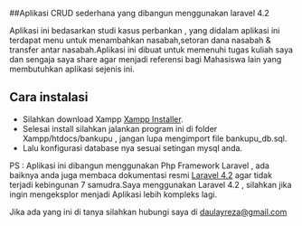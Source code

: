 ##Aplikasi CRUD sederhana yang dibangun menggunakan laravel 4.2

Aplikasi ini bedasarkan studi kasus perbankan , yang didalam aplikasi ini terdapat menu untuk menambahkan nasabah,setoran dana nasabah & transfer antar nasabah.Aplikasi ini dibuat untuk memenuhi tugas kuliah saya dan sengaja saya share agar menjadi referensi bagi Mahasiswa lain yang membutuhkan aplikasi sejenis ini.

## Cara instalasi

- Silahkan download Xampp [Xampp Installer](https://www.apachefriends.org/download.html).
- Selesai install silahkan jalankan program ini di folder Xampp/htdocs/bankupu , jangan lupa mengimport file bankupu_db.sql.
- Lalu konfigurasi database nya sesuai setingan mysql anda.

PS : 
Aplikasi ini dibangun menggunakan Php Framework Laravel , ada baiknya anda juga membaca dokumentasi resmi [Laravel 4.2](https://laravel.com/docs/4.2) agar tidak terjadi kebingunan 7 samudra.Saya menggunakan Laravel 4.2 , silahkan jika ingin mengeksplor menjadi Aplikasi lebih kompleks lagi.

Jika ada yang ini di tanya silahkan hubungi saya di daulayreza@gmail.com
